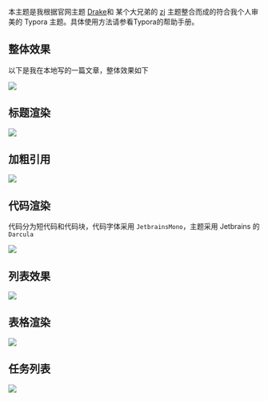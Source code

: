 本主题是我根据官网主题 [Drake](https://theme.typora.io/theme/Drake/)和 某个大兄弟的 [zj](https://github.com/Theigrams/My-Typora-Themes) 主题整合而成的符合我个人审美的 Typora 主题。具体使用方法请参看Typora的帮助手册。

## 整体效果

以下是我在本地写的一篇文章，整体效果如下

![](http://image.iswbm.com/image-20201115130356849.png)

## 标题渲染

![](http://image.iswbm.com/image-20201115130549131.png)

## 加粗引用

![](http://image.iswbm.com/image-20201115130735515.png)

## 代码渲染

代码分为短代码和代码块，代码字体采用 `JetbrainsMono`，主题采用  Jetbrains 的 `Darcula` 

![](http://image.iswbm.com/image-20201115131003937.png)



## 列表效果

![](http://image.iswbm.com/image-20201115131217263.png)

## 表格渲染

![](http://image.iswbm.com/image-20201115131527407.png)



## 任务列表
![](http://image.iswbm.com/image-20201115131626079.png)



